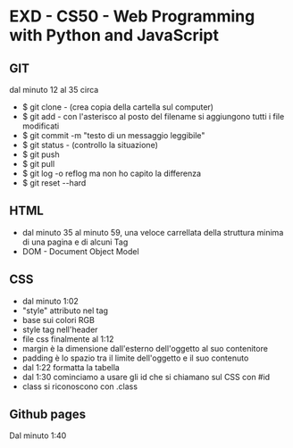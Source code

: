 # EXD - CS50 - Web Programming with Python and JavaScript
## GIT
dal minuto 12 al 35 circa
* $ git clone <IndirizzoDiPartenza> - (crea copia della cartella sul computer)
* $ git add <filename> - con l'asterisco al posto del filename si aggiungono tutti i file modificati
* $ git commit -m "testo di un messaggio leggibile"
* $ git status - (controllo la situazione)
* $ git push
* $ git pull
* $ git log  -o reflog ma non ho capito la differenza
* $ git reset --hard <commit>

## HTML
* dal minuto 35 al minuto 59, una veloce carrellata della struttura minima di una pagina e di alcuni Tag
* DOM - Document Object Model

## CSS
* dal minuto 1:02
* "style" attributo nel tag
* base sui colori RGB
* style tag nell'header
* file css finalmente al 1:12
* margin è la dimensione dall'esterno dell'oggetto al suo contenitore
* padding è lo spazio tra il limite dell'oggetto e il suo contenuto
* dal 1:22 formatta la tabella
* dal 1:30 cominciamo a usare gli id che si chiamano sul CSS con #id
* class si riconoscono con .class

## Github pages
Dal minuto 1:40

